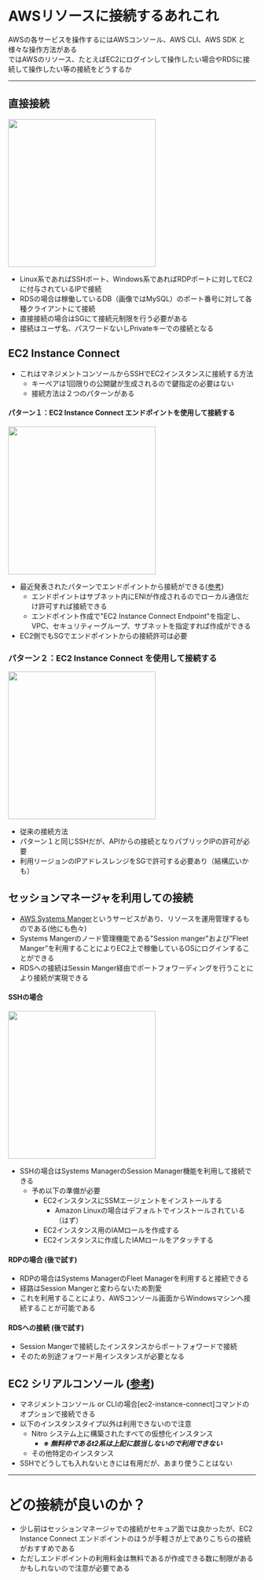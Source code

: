 # AWSリソースに接続するあれこれ
AWSの各サービスを操作するにはAWSコンソール、AWS CLI、AWS SDK と様々な操作方法がある  
ではAWSのリソース、たとえばEC2にログインして操作したい場合やRDSに接続して操作したい等の接続をどうするか

---
## 直接接続
<img src="https://github.com/YoichiSoma/sites/assets/125415634/023f9627-31dd-47d7-aa23-1704bdba8fca" width="300">

- Linux系であればSSHポート、Windows系であればRDPポートに対してEC2に付与されているIPで接続
- RDSの場合は稼働しているDB（画像ではMySQL）のポート番号に対して各種クライアントにて接続
- 直接接続の場合はSGにて接続元制限を行う必要がある
- 接続はユーザ名、パスワードないしPrivateキーでの接続となる

## EC2 Instance Connect
- これはマネジメントコンソールからSSHでEC2インスタンスに接続する方法
  - キーペアは1回限りの公開鍵が生成されるので鍵指定の必要はない
  - 接続方法は２つのパターンがある

#### パターン１：EC2 Instance Connect エンドポイントを使用して接続する
<img src="https://github.com/YoichiSoma/sites/assets/125415634/35fb3062-b40c-4a36-a1bb-5f64c61c1398" width="300">

- 最近発表されたパターンでエンドポイントから接続ができる([参考](https://aws.amazon.com/jp/about-aws/whats-new/2023/06/amazon-ec2-instance-connect-ssh-rdp-public-ip-address/))
  - エンドポイントはサブネット内にENIが作成されるのでローカル通信だけ許可すれば接続できる
  - エンドポイント作成で"EC2 Instance Connect Endpoint"を指定し、VPC、セキュリティーグループ、サブネットを指定すれば作成ができる
- EC2側でもSGでエンドポイントからの接続許可は必要

### パターン２：EC2 Instance Connect を使用して接続する
<img src="https://github.com/YoichiSoma/sites/assets/125415634/c39347f5-72cf-4616-80fa-1828ddff2188" width="300">

- 従来の接続方法
- パターン１と同じSSHだが、APIからの接続となりパブリックIPの許可が必要
- 利用リージョンのIPアドレスレンジをSGで許可する必要あり（結構広いかも）

## セッションマネージャを利用しての接続
- [AWS Systems Manger](https://docs.aws.amazon.com/ja_jp/systems-manager/latest/userguide/what-is-systems-manager.html)というサービスがあり、リソースを運用管理するものである(他にも色々)
- Systems Mangerのノード管理機能である"Session manger"および”Fleet Manger”を利用することによりEC2上で稼働しているOSにログインすることができる
- RDSへの接続はSessin Manger経由でポートフォワーディングを行うことにより接続が実現できる

#### SSHの場合
<img src="https://github.com/YoichiSoma/sites/assets/125415634/01ddbb23-ccbd-45b1-92a1-22c6098f705c" width="300">

- SSHの場合はSystems ManagerのSession Manager機能を利用して接続できる
  - 予め以下の準備が必要
    - EC2インスタンスにSSMエージェントをインストールする
      - Amazon Linuxの場合はデフォルトでインストールされている（はず）
    - EC2インスタンス用のIAMロールを作成する
    - EC2インスタンスに作成したIAMロールをアタッチする 

#### RDPの場合 (後で試す)
- RDPの場合はSystems ManagerのFleet Managerを利用すると接続できる
- 経路はSession Mangerと変わらないため割愛
- これを利用することにより、AWSコンソール画面からWindowsマシンへ接続することが可能である

#### RDSへの接続 (後で試す)
- Session Mangerで接続したインスタンスからポートフォワードで接続
- そのため別途フォワード用インスタンスが必要となる

## EC2 シリアルコンソール ([参考](https://docs.aws.amazon.com/ja_jp/AWSEC2/latest/UserGuide/ec2-serial-console.html))
- マネジメントコンソール or CLIの場合[ec2-instance-connect]コマンドのオプションで接続できる
- 以下のインスタンスタイプ以外は利用できないので注意
   - Nitro システム上に構築されたすべての仮想化インスタンス
     - ***※ 無料枠であるt2系は上記に該当しないので利用できない***
   - その他特定のインスタンス 
- SSHでどうしても入れないときには有用だが、あまり使うことはない

---
# どの接続が良いのか？
- 少し前はセッションマネージャでの接続がセキュア面では良かったが、EC2 Instance Connect エンドポイントのほうが手軽さが上でありこちらの接続がおすすめである
- ただしエンドポイントの利用料金は無料であるが作成できる数に制限があるかもしれないので注意が必要である
